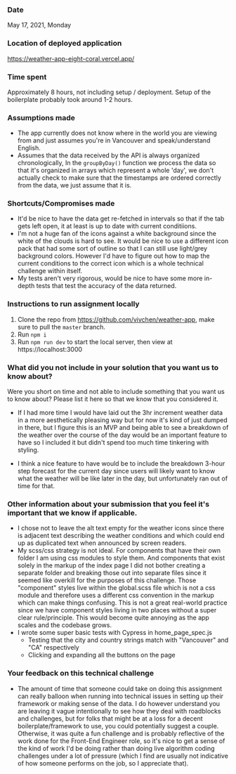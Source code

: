### Date

May 17, 2021, Monday

### Location of deployed application

https://weather-app-eight-coral.vercel.app/

### Time spent

Approximately 8 hours, not including setup / deployment.
Setup of the boilerplate probably took around 1-2 hours.

### Assumptions made

- The app currently does not know where in the world you are viewing from and just assumes you're in Vancouver and speak/understand English.
- Assumes that the data received by the API is always organized chronologically, In the `groupByDay()` function we process the data so that it's organized in arrays which represent a whole 'day', we don't actually check to make sure that the timestamps are ordered correctly from the data, we just assume that it is.

### Shortcuts/Compromises made

- It'd be nice to have the data get re-fetched in intervals so that if the tab gets left open, it at least is up to date with current conditiions.
- I'm not a huge fan of the icons against a white background since the white of the clouds is hard to see. It would be nice to use a different icon pack that had some sort of outline so that I can still use light/grey background colors. However I'd have to figure out how to map the current conditions to the correct icon which is a whole technical challenge within itself.
- My tests aren't very rigorous, would be nice to have some more in-depth tests that test the accuracy of the data returned.

### Instructions to run assignment locally

1. Clone the repo from https://github.com/vivchen/weather-app, make sure to pull the `master` branch.
2. Run `npm i`
3. Run `npm run dev` to start the local server, then view at https://localhost:3000

### What did you not include in your solution that you want us to know about?

Were you short on time and not able to include something that you want us to know
about? Please list it here so that we know that you considered it.

- If I had more time I would have laid out the 3hr increment weather data in a more aesthetically pleasing way but for now it's kind of just dumped in there, but I figure this is an MVP and being able to see a breakdown of the weather over the course of the day would be an important feature to have so I included it but didn't spend too much time tinkering with styling.

- I think a nice feature to have would be to include the breakdown 3-hour step forecast for the current day since users will likely want to know what the weather will be like later in the day, but unfortunately ran out of time for that.

### Other information about your submission that you feel it's important that we know if applicable.

- I chose not to leave the alt text empty for the weather icons since there is adjacent text describing the weather conditions and which could end up as duplicated text when announced by screen readers.
- My scss/css strategy is not ideal. For components that have their own folder I am using css modules to style them. And components that exist solely in the markup of the index page I did not bother creating a separate folder and breaking those out into separate files since it seemed like overkill for the purposes of this challenge. Those "component" styles live within the global.scss file which is not a css module and therefore uses a different css convention in the markup which can make things confusing. This is not a great real-world practice since we have component styles living in two places without a super clear rule/principle. This would become quite annoying as the app scales and the codebase grows.
- I wrote some super basic tests with Cypress in home_page_spec.js
  - Testing that the city and country strings match with "Vancouver" and "CA" respectively
  - Clicking and expanding all the buttons on the page

### Your feedback on this technical challenge

- The amount of time that someone could take on doing this assignment can really balloon when running into technical issues in setting up their framework or making sense of the data. I do however understand you are leaving it vague intentionally to see how they deal with roadblocks and challenges, but for folks that might be at a loss for a decent boilerplate/framework to use, you could potentially suggest a couple. Otherwise, it was quite a fun challenge and is probably reflective of the work done for the Front-End Engineer role, so it's nice to get a sense of the kind of work I'd be doing rather than doing live algorithm coding challenges under a lot of pressure (which I find are usually not indicative of how someone performs on the job, so I appreciate that).
